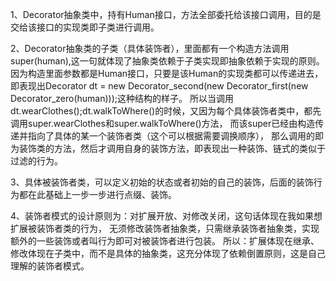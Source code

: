 1、Decorator抽象类中，持有Human接口，方法全部委托给该接口调用，目的是交给该接口的实现类即子类进行调用。

2、Decorator抽象类的子类（具体装饰者），里面都有一个构造方法调用super(human),这一句就体现了抽象类依赖于子类实现即抽象依赖于实现的原则。
因为构造里面参数都是Human接口，只要是该Human的实现类都可以传递进去，
即表现出Decorator dt = new Decorator_second(new Decorator_first(new Decorator_zero(human)));这种结构的样子。
所以当调用dt.wearClothes();dt.walkToWhere()的时候，又因为每个具体装饰者类中，都先调用super.wearClothes和super.walkToWhere()方法，
而该super已经由构造传递并指向了具体的某一个装饰者类（这个可以根据需要调换顺序），
那么调用的即为装饰类的方法，然后才调用自身的装饰方法，即表现出一种装饰、链式的类似于过滤的行为。

3、具体被装饰者类，可以定义初始的状态或者初始的自己的装饰，后面的装饰行为都在此基础上一步一步进行点缀、装饰。

4、装饰者模式的设计原则为：对扩展开放、对修改关闭，这句话体现在我如果想扩展被装饰者类的行为，
无须修改装饰者抽象类，只需继承装饰者抽象类，实现额外的一些装饰或者叫行为即可对被装饰者进行包装。
所以：扩展体现在继承、修改体现在子类中，而不是具体的抽象类，这充分体现了依赖倒置原则，这是自己理解的装饰者模式。
